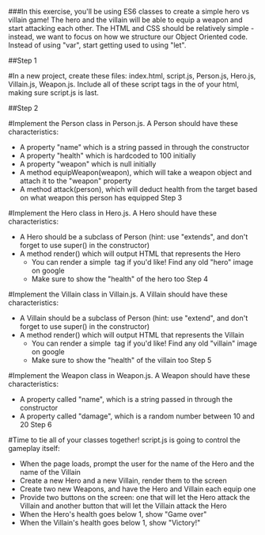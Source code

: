 ###In this exercise, you'll be using ES6 classes to create a simple hero vs villain game! The hero and the villain will be able to equip a weapon and start attacking each other. The HTML and CSS should be relatively simple - instead, we want to focus on how we structure our Object Oriented code. Instead of using "var", start getting used to using "let". 

##Step 1

#In a new project, create these files: index.html, script.js, Person.js, Hero.js, Villain.js, Weapon.js. Include all of these script tags in the <head> of your html, making sure script.js is last.

##Step 2

#Implement the Person class in Person.js. A Person should have these characteristics:

- A property "name" which is a string passed in through the constructor
- A property "health" which is hardcoded to 100 initially
- A property "weapon" which is null initially
- A method equipWeapon(weapon), which will take a weapon object and attach it to the "weapon" property
- A method attack(person), which will deduct health from the target based on what weapon this person has equipped
Step 3

#Implement the Hero class in Hero.js. A Hero should have these characteristics:

- A Hero should be a subclass of Person (hint: use "extends", and don't forget to use super() in the constructor)
- A method render() which will output HTML that represents the Hero
   - You can render a simple <img> tag if you'd like! Find any old "hero" image on google
   - Make sure to show the "health" of the hero too
Step 4

#Implement the Villain class in Villain.js. A Villain should have these characteristics:

- A Villain should be a subclass of Person (hint: use "extend", and don't forget to use super() in the constructor)
- A method render() which will output HTML that represents the Villain
   - You can render a simple <img> tag if you'd like! Find any old "villain" image on google
   - Make sure to show the "health" of the villain too
Step 5

#Implement the Weapon class in Weapon.js. A Weapon should have these characteristics:

- A property called "name", which is a string passed in through the constructor
- A property called "damage", which is a random number between 10 and 20
Step 6

#Time to tie all of your classes together! script.js is going to control the gameplay itself:

- When the page loads, prompt the user for the name of the Hero and the name of the Villain
- Create a new Hero and a new Villain, render them to the screen
- Create two new Weapons, and have the Hero and Villain each equip one
- Provide two buttons on the screen: one that will let the Hero attack the Villain and another button that will let the Villain attack the Hero
- When the Hero's health goes below 1, show "Game over"
- When the Villain's health goes below 1, show "Victory!"